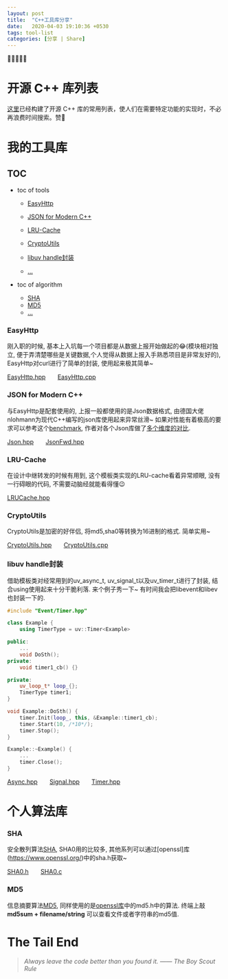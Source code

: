 ```yaml
---
layout: post
title:  "C++工具库分享"
date:   2020-04-03 19:10:36 +0530
tags: tool-list 
categories: [分享 | Share]
---
```

:star2::star2::star2::star2::star2:



# 开源 C++ 库列表

[这里](https://zh.cppreference.com/mwiki/index.php?title=cpp/links/libs&variant=zh-hans)已经构建了开源 C++ 库的常用列表，使人们在需要特定功能的实现时，不必再浪费时间搜索。赞:star2:

# 我的工具库
## TOC
+ toc of tools
  - <a href="#t1">EasyHttp</a> 

  - <a href="#t2">JSON for Modern C++</a> 

  - <a href="#t3">LRU-Cache</a> 

  - <a href="#t4">CryptoUtils</a>

  - <a href="#t5">libuv handle封装</a>

  - <a href="#t6">...</a>

+ toc of algorithm
  - <a href="#a1">SHA</a>
  - <a href="#a2">MD5</a>
  - <a href="#a3">...</a>


### <a name="t1">EasyHttp</a> 

刚入职的时候, 基本上入坑每一个项目都是从数据上报开始做起的:joy:(模块相对独立, 便于弄清楚哪些是关键数据,个人觉得从数据上报入手熟悉项目是非常友好的), EasyHttp对curl进行了简单的封装, 使用起来极其简单~ 

[EasyHttp.hpp](https://raw.githubusercontent.com/SonderEASE/lewis-blog.io/master/BlogCode/tool-list/EasyHttp/EasyHttp.hpp)&#8195;&#8195;[EasyHttp.cpp](https://raw.githubusercontent.com/SonderEASE/lewis-blog.io/master/BlogCode/tool-list/EasyHttp/EasyHttp.cpp)

### <a name="t2">JSON for Modern C++</a> 

与EasyHttp是配套使用的, 上报一般都使用的是Json数据格式, 由德国大佬nlohmann为现代C++编写的json库使用起来异常丝滑~ 如果对性能有着极高的要求可以参考这个[benchmark](https://github.com/miloyip/nativejson-benchmark), 作者对各个Json库做了[多个维度的对比](https://www.zhihu.com/question/23654513).

[Json.hpp](https://raw.githubusercontent.com/SonderEASE/lewis-blog.io/master/BlogCode/tool-list/nlohmann/json.hpp)&#8195;&#8195;[JsonFwd.hpp](https://raw.githubusercontent.com/SonderEASE/lewis-blog.io/master/BlogCode/tool-list/nlohmann/json_fwd.hpp)

### <a name="t3">LRU-Cache</a> 

在设计中继转发的时候有用到, 这个模板类实现的LRU-cache看着异常顺眼, 没有一行碍眼的代码, 不需要动脑经就能看得懂:wink:

[LRUCache.hpp](https://raw.githubusercontent.com/SonderEASE/lewis-blog.io/master/BlogCode/tool-list/LRU-Cache/LRUCache.hpp)

### <a name="t4">CryptoUtils</a> 

CryptoUtils是加密的好伴侣, 将md5,sha0等转换为16进制的格式. 简单实用~

[CryptoUtils.hpp](https://raw.githubusercontent.com/SonderEASE/lewis-blog.io/master/BlogCode/tool-list/CryptoUtils/CryptoUtils.hpp)&#8195;&#8195;[CryptoUtils.cpp](https://raw.githubusercontent.com/SonderEASE/lewis-blog.io/master/BlogCode/tool-list/CryptoUtils/CryptoUtils.cpp)

### <a name="t5">libuv handle封装</a> 

借助模板类对经常用到的uv_async_t, uv_signal_t以及uv_timer_t进行了封装, 结合using使用起来十分干脆利落. 来个例子秀一下~ 有时间我会把libevent和libev也封装一下的.

```c++
#include "Event/Timer.hpp"

class Example {
    using TimerType = uv::Timer<Example>

public:
    ...
    void DoSth();
private:
    void timer1_cb() {}

private:
    uv_loop_t* loop_{};
    TimerType timer1;
}

void Example::DoSth() {
    timer.Init(loop_, this, &Example::timer1_cb);
    timer.Start(10, /*10*/);
    timer.Stop();
}

Example::~Example() {
    ...
    timer.Close();
}

```

[Async.hpp](https://raw.githubusercontent.com/SonderEASE/lewis-blog.io/master/BlogCode/tool-list/Event/Async.hpp)&#8195;&#8195;[Signal.hpp](https://raw.githubusercontent.com/SonderEASE/lewis-blog.io/master/BlogCode/tool-list/Event/Signal.hpp)&#8195;&#8195;[Timer.hpp](https://raw.githubusercontent.com/SonderEASE/lewis-blog.io/master/BlogCode/tool-list/Event/Timer.hpp)



# 个人算法库

### <a name="a1">SHA</a> 

安全散列算法[SHA](https://zh.wikipedia.org/wiki/SHA%E5%AE%B6%E6%97%8F), SHA0用的比较多, 其他系列可以通过[openssl]库(https://www.openssl.org/)中的sha.h获取~

[SHA0.h](https://raw.githubusercontent.com/SonderEASE/lewis-blog.io/master/BlogCode/tool-list/algorithm/SHA0/SHA0.h)&#8195;&#8195;[SHA0.c](https://raw.githubusercontent.com/SonderEASE/lewis-blog.io/master/BlogCode/tool-list/algorithm/SHA0/SHA0.c)

### <a name="a2">MD5</a> 

信息摘要算法[MD5](https://zh.wikipedia.org/wiki/MD5), 同样使用的是[openssl库](https://www.openssl.org/)中的md5.h中的算法. 终端上敲 **md5sum + filename/string** 可以查看文件或者字符串的md5值.



# The Tail End
> *Always leave the code better than you found it. —— The Boy Scout Rule*
